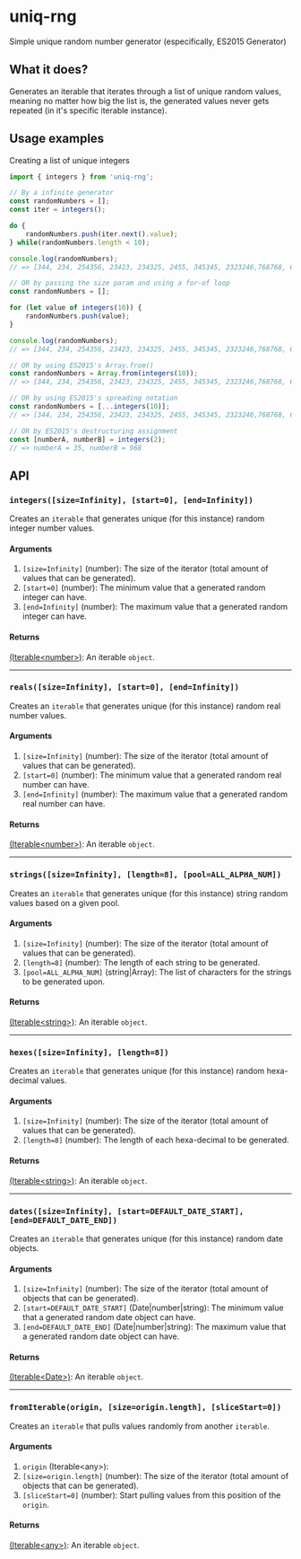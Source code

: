 # uniq-rng
Simple unique random number generator (especifically, ES2015 Generator)

## What it does?

Generates an iterable that iterates through a list of unique random values, meaning no matter how big the list is, the generated values never gets repeated (in it's specific iterable instance).

## Usage examples

Creating a list of unique integers

```js
import { integers } from 'uniq-rng';

// By a infinite generator
const randomNumbers = [];
const iter = integers();

do {
    randomNumbers.push(iter.next().value);
} while(randomNumbers.length < 10);

console.log(randomNumbers);
// => [344, 234, 254356, 23423, 234325, 2455, 345345, 2323246,768768, 676723]

// OR by passing the size param and using a for-of loop
const randomNumbers = [];

for (let value of integers(10)) {
    randomNumbers.push(value);
}

console.log(randomNumbers);
// => [344, 234, 254356, 23423, 234325, 2455, 345345, 2323246,768768, 676723]

// OR by using ES2015's Array.from()
const randomNumbers = Array.from(integers(10));
// => [344, 234, 254356, 23423, 234325, 2455, 345345, 2323246,768768, 676723]

// OR by using ES2015's spreading notation
const randomNumbers = [...integers(10)];
// => [344, 234, 254356, 23423, 234325, 2455, 345345, 2323246,768768, 676723]

// OR by ES2015's destructuring assignment
const [numberA, numberB] = integers(2);
// => numberA = 35, numberB = 968
```

## API

### ```integers([size=Infinity], [start=0], [end=Infinity])```

Creates an ```iterable``` that generates unique (for this instance) random integer number values.

#### Arguments

1. ```[size=Infinity]``` (number): The size of the iterator (total amount of values that can be generated).
2. ```[start=0]``` (number): The minimum value that a generated random integer can have.
3. ```[end=Infinity]``` (number): The maximum value that a generated random integer can have.

#### Returns

[(Iterable\<number\>)](https://developer.mozilla.org/en-US/docs/Web/JavaScript/Reference/Iteration_protocols): An iterable ```object```.

---

### ```reals([size=Infinity], [start=0], [end=Infinity])```

Creates an ```iterable``` that generates unique (for this instance) random real number values.

#### Arguments

1. ```[size=Infinity]``` (number): The size of the iterator (total amount of values that can be generated).
2. ```[start=0]``` (number): The minimum value that a generated random real number can have.
3. ```[end=Infinity]``` (number): The maximum value that a generated random real number can have.

#### Returns

[(Iterable\<number\>)](https://developer.mozilla.org/en-US/docs/Web/JavaScript/Reference/Iteration_protocols): An iterable ```object```.

---

### ```strings([size=Infinity], [length=8], [pool=ALL_ALPHA_NUM])```

Creates an ```iterable``` that generates unique (for this instance) string random values based on a given pool.

#### Arguments

1. ```[size=Infinity]``` (number): The size of the iterator (total amount of values that can be generated).
2. ```[length=8]``` (number): The length of each string to be generated.
3. ```[pool=ALL_ALPHA_NUM]``` (string|Array): The list of characters for the strings to be generated upon.

#### Returns

[(Iterable\<string\>)](https://developer.mozilla.org/en-US/docs/Web/JavaScript/Reference/Iteration_protocols): An iterable ```object```.

---

### ```hexes([size=Infinity], [length=8])```

Creates an ```iterable``` that generates unique (for this instance) random hexa-decimal values.

#### Arguments

1. ```[size=Infinity]``` (number): The size of the iterator (total amount of values that can be generated).
2. ```[length=8]``` (number): The length of each hexa-decimal to be generated.

#### Returns

[(Iterable\<string\>)](https://developer.mozilla.org/en-US/docs/Web/JavaScript/Reference/Iteration_protocols): An iterable ```object```.

---

### ```dates([size=Infinity], [start=DEFAULT_DATE_START], [end=DEFAULT_DATE_END])```

Creates an ```iterable``` that generates unique (for this instance) random date objects.

#### Arguments

1. ```[size=Infinity]``` (number): The size of the iterator (total amount of objects that can be generated).
2. ```[start=DEFAULT_DATE_START]``` (Date|number|string): The minimum value that a generated random date object can have.
3. ```[end=DEFAULT_DATE_END]``` (Date|number|string): The maximum value that a generated random date object can have.

#### Returns

[(Iterable\<Date\>)](https://developer.mozilla.org/en-US/docs/Web/JavaScript/Reference/Iteration_protocols): An iterable ```object```.

---

### ```fromIterable(origin, [size=origin.length], [sliceStart=0])```

Creates an ```iterable``` that pulls values randomly from another ```iterable```.

#### Arguments
1. ```origin``` \(Iterable\<any\>\):
2. ```[size=origin.length]``` (number): The size of the iterator (total amount of objects that can be generated).
3. ```[sliceStart=0]``` (number): Start pulling values from this position of the ```origin```.

#### Returns

[(Iterable\<any\>)](https://developer.mozilla.org/en-US/docs/Web/JavaScript/Reference/Iteration_protocols): An iterable ```object```.
